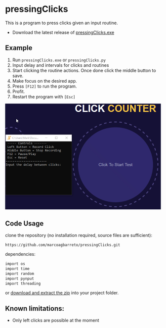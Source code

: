 # pressingClicks
This is a program to press clicks given an input routine.

* Download the latest release of [pressingClicks.exe](https://github.com/marcoagbarreto/pressingClicks/releases/download/v0.1.0/pressingClicks.exe)

## Example

1. Run ```pressingClicks.exe``` or ```pressingClicks.py```
2. Input delay and intervals for clicks and routines
3. Start clicking the routine actions. Once done click the middle button to save.
3. Make focus on the desired app.
4. Press ```[F12]``` to run the program.
5. Profit.
6. Restart the program with ```[Esc]```

![example](example.gif)

## Code Usage

clone the repository (no installation required, source files are sufficient):
        
    https://github.com/marcoagbarreto/pressingClicks.git

dependencies:

    import os
    import time
    import random
    import pynput 
    import threading

or [download and extract the zip](https://github.com/marcoagbarreto/pressingClicks/archive/main.zip) into your project folder.

## Known limitations:
* Only left clicks are possible at the moment